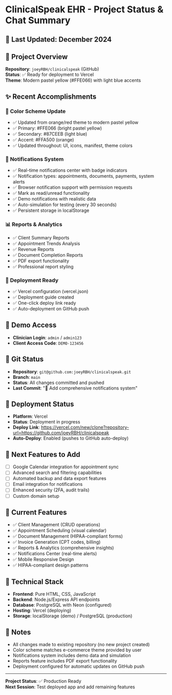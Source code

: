 # ClinicalSpeak EHR - Project Status & Chat Summary

## 📅 **Last Updated**: December 2024

## 🎯 **Project Overview**
**Repository**: `joeyRBH/clinicalspeak` (GitHub)  
**Status**: ✅ Ready for deployment to Vercel  
**Theme**: Modern pastel yellow (#FFE066) with light blue accents  

## ✨ **Recent Accomplishments**

### 🎨 **Color Scheme Update**
- ✅ Updated from orange/red theme to modern pastel yellow
- ✅ Primary: #FFE066 (bright pastel yellow)
- ✅ Secondary: #87CEEB (light blue)
- ✅ Accent: #FFA500 (orange)
- ✅ Updated throughout: UI, icons, manifest, theme colors

### 🔔 **Notifications System**
- ✅ Real-time notifications center with badge indicators
- ✅ Notification types: appointments, documents, payments, system alerts
- ✅ Browser notification support with permission requests
- ✅ Mark as read/unread functionality
- ✅ Demo notifications with realistic data
- ✅ Auto-simulation for testing (every 30 seconds)
- ✅ Persistent storage in localStorage

### 📊 **Reports & Analytics**
- ✅ Client Summary Reports
- ✅ Appointment Trends Analysis
- ✅ Revenue Reports
- ✅ Document Completion Reports
- ✅ PDF export functionality
- ✅ Professional report styling

### 🚀 **Deployment Ready**
- ✅ Vercel configuration (vercel.json)
- ✅ Deployment guide created
- ✅ One-click deploy link ready
- ✅ Auto-deployment on GitHub push

## 🎯 **Demo Access**
- **Clinician Login**: `admin` / `admin123`
- **Client Access Code**: `DEMO-123456`

## 🔄 **Git Status**
- **Repository**: `git@github.com:joeyRBH/clinicalspeak.git`
- **Branch**: `main`
- **Status**: All changes committed and pushed
- **Last Commit**: "🔔 Add comprehensive notifications system"

## 🚀 **Deployment Status**
- **Platform**: Vercel
- **Status**: Deployment in progress
- **Deploy Link**: https://vercel.com/new/clone?repository-url=https://github.com/joeyRBH/clinicalspeak
- **Auto-Deploy**: Enabled (pushes to GitHub auto-deploy)

## 🎯 **Next Features to Add**
- [ ] Google Calendar integration for appointment sync
- [ ] Advanced search and filtering capabilities
- [ ] Automated backup and data export features
- [ ] Email integration for notifications
- [ ] Enhanced security (2FA, audit trails)
- [ ] Custom domain setup

## 📱 **Current Features**
- ✅ Client Management (CRUD operations)
- ✅ Appointment Scheduling (visual calendar)
- ✅ Document Management (HIPAA-compliant forms)
- ✅ Invoice Generation (CPT codes, billing)
- ✅ Reports & Analytics (comprehensive insights)
- ✅ Notifications Center (real-time alerts)
- ✅ Mobile Responsive Design
- ✅ HIPAA-compliant design patterns

## 🔧 **Technical Stack**
- **Frontend**: Pure HTML, CSS, JavaScript
- **Backend**: Node.js/Express API endpoints
- **Database**: PostgreSQL with Neon (configured)
- **Hosting**: Vercel (deploying)
- **Storage**: localStorage (demo) / PostgreSQL (production)

## 📝 **Notes**
- All changes made to existing repository (no new project created)
- Color scheme matches e-commerce theme provided by user
- Notifications system includes demo data and simulation
- Reports feature includes PDF export functionality
- Deployment configured for automatic updates on GitHub push

---
**Project Status**: ✅ Production Ready  
**Next Session**: Test deployed app and add remaining features

